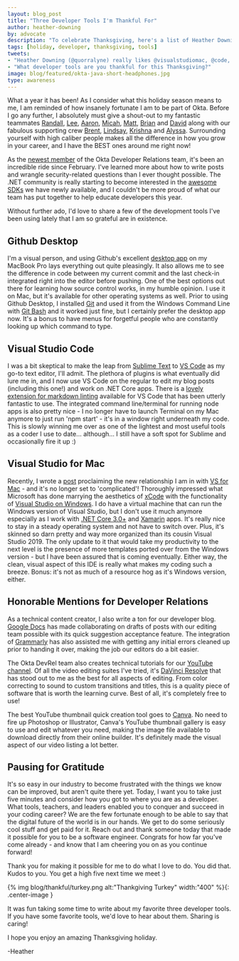 ```yaml
---
layout: blog_post
title: "Three Developer Tools I'm Thankful For"
author: heather-downing
by: advocate
description: "To celebrate Thanksgiving, here's a list of Heather Downing's favorite developer tools. Learn why she likes them and how they can help you."
tags: [holiday, developer, thanksgiving, tools]
tweets:
- "Heather Downing (@quorralyne) really likes @visualstudiomac, @code, and @githubdesktop. What about you?"
- "What developer tools are you thankful for this Thanksgiving?"
image: blog/featured/okta-java-short-headphones.jpg
type: awareness
---
```

What a year it has been! As I consider what this holiday season means to me, I am reminded of how insanely fortunate I am to be part of Okta. Before I go any further, I absolutely must give a shout-out to my fantastic teammates [Randall](https://twitter.com/rdegges), [Lee](https://twitter.com/leebrandt), [Aaron](https://twitter.com/aaronpk), [Micah](https://twitter.com/afitnerd), [Matt](https://twitter.com/mraible), [Brian](https://twitter.com/briandemers) and [David](https://twitter.com/reverentgeek) along with our fabulous supporting crew [Brent](https://twitter.com/KaifuBrent), [Lindsay](https://twitter.com/LindsayB610), [Krishna](https://twitter.com/dalal_krishna) and [Alyssa](https://twitter.com/NoahPersian). Surrounding yourself with high caliber people makes all the difference in how you grow in your career, and I have the BEST ones around me right now!

As the [newest member](/blog/2019/02/05/go-for-liftoff) of the Okta Developer Relations team, it's been an incredible ride since February. I've learned more about how to write posts and wrangle security-related questions than I ever thought possible. The .NET community is really starting to become interested in the [awesome SDKs](https://developer.okta.com/code/dotnet/aspnetcore/) we have newly available, and I couldn't be more proud of what our team has put together to help educate developers this year.

Without further ado, I'd love to share a few of the development tools I've been using lately that I am so grateful are in existence.

## Github Desktop

I'm a visual person, and using Github's excellent [desktop app](https://desktop.github.com/) on my MacBook Pro lays everything out quite pleasingly. It also allows me to see the difference in code between my current commit and the last check-in integrated right into the editor before pushing. One of the best options out there for learning how source control works, in my humble opinion. I use it on Mac, but it's available for other operating systems as well. Prior to using Github Desktop, I installed [Git](https://git-scm.com/) and used it from the Windows Command Line with [Git Bash](https://gitforwindows.org/) and it worked just fine, but I certainly prefer the desktop app now. It's a bonus to have menus for forgetful people who are constantly looking up which command to type.

## Visual Studio Code

I was a bit skeptical to make the leap from [Sublime Text](https://www.sublimetext.com/) to [VS Code](https://code.visualstudio.com/) as my go-to text editor, I'll admit. The plethora of plugins is what eventually did lure me in, and I now use VS Code on the regular to edit my blog posts (including this one!) and work on .NET Core apps. There is a [lovely extension for markdown linting](https://github.com/DavidAnson/vscode-markdownlint) available for VS Code that has been utterly fantastic to use. The integrated command line/terminal for running node apps is also pretty nice - I no longer have to launch Terminal on my Mac anymore to just run 'npm start' - it's in a window right underneath my code. This is slowly winning me over as one of the lightest and most useful tools as a coder I use to date... although... I still have a soft spot for Sublime and occasionally fire it up :)

## Visual Studio for Mac

Recently, I wrote a [post](/blog/2019/08/06/visual-studio-mac-another-try-aspnet-csharp-xamarin) proclaiming the new relationship I am in with [VS for Mac](https://visualstudio.microsoft.com/vs/mac/) - and it's no longer set to 'complicated'! Thoroughly impressed what Microsoft has done marrying the aesthetics of [xCode](https://developer.apple.com/xcode/) with the functionality of [Visual Studio on Windows](https://visualstudio.microsoft.com/vs/). I do have a virtual machine that can run the Windows version of Visual Studio, but I don't use it much anymore especially as I work with [.NET Core 3.0+](https://dotnet.microsoft.com/download/dotnet-core/3.0) and [Xamarin](https://dotnet.microsoft.com/apps/xamarin) apps. It's really nice to stay in a steady operating system and not have to switch over. Plus, it's skinned so darn pretty and way more organized than its cousin Visual Studio 2019. The only update to it that would take my productivity to the next level is the presence of more templates ported over from the Windows version - but I have been assured that is coming eventually. Either way, the clean, visual aspect of this IDE is really what makes my coding such a breeze. Bonus: it's not as much of a resource hog as it's Windows version, either.

## Honorable Mentions for Developer Relations

As a technical content creator, I also write a ton for our developer blog. [Google Docs](https://docs.google.com/) has made collaborating on drafts of posts with our editing team possible with its quick suggestion acceptance feature. The integration of [Grammarly](https://app.grammarly.com/) has also assisted me with getting any initial errors cleaned up prior to handing it over, making the job our editors do a bit easier.

The Okta DevRel team also creates technical tutorials for our [YouTube channel](https://www.youtube.com/channel/UC5AMiWqFVFxF1q9Ya1FuZ_Q). Of all the video editing suites I've tried, it's [DaVinci Resolve](https://www.blackmagicdesign.com/products/davinciresolve/) that has stood out to me as the best for all aspects of editing. From color correcting to sound to custom transitions and titles, this is a quality piece of software that is worth the learning curve. Best of all, it's completely free to use!

The best YouTube thumbnail quick creation tool goes to [Canva](https://www.canva.com/). No need to fire up Photoshop or Illustrator, Canva's YouTube thumbnail gallery is easy to use and edit whatever you need, making the image file available to download directly from their online builder. It's definitely made the visual aspect of our video listing a lot better.

## Pausing for Gratitude

It's so easy in our industry to become frustrated with the things we know can be improved, but aren't quite there yet. Today, I want you to take just five minutes and consider how you got to where you are as a developer. What tools, teachers, and leaders enabled you to conquer and succeed in your coding career? We are the few fortunate enough to be able to say that the digital future of the world is in our hands. We get to do some seriously cool stuff and get paid for it. Reach out and thank someone today that made it possible for you to be a software engineer. Congrats for how far you've come already - and know that I am cheering you on as you continue forward!

Thank you for making it possible for me to do what I love to do. You did that. Kudos to you. You get a high five next time we meet :)

{% img blog/thankful/turkey.png alt:"Thankgiving Turkey" width:"400" %}{: .center-image }

It was fun taking some time to write about my favorite three developer tools. If you have some favorite tools, we'd love to hear about them. Sharing is caring!

I hope you enjoy an amazing Thanksgiving holiday.

-Heather
